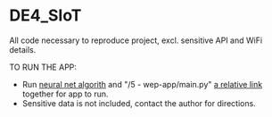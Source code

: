 # DE4_SIoT
All code necessary to reproduce project, excl. sensitive API and WiFi details. 

TO RUN THE APP:
 - Run [neural net algorith](./use_neural_net.mlx)
 and "/5 - wep-app/main.py" [a relative link](main.py) together for app to run.
 - Sensitive data is not included, contact the author for directions.
 
